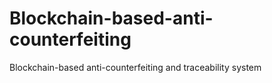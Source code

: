 # Blockchain-based-anti-counterfeiting
Blockchain-based anti-counterfeiting and traceability system
